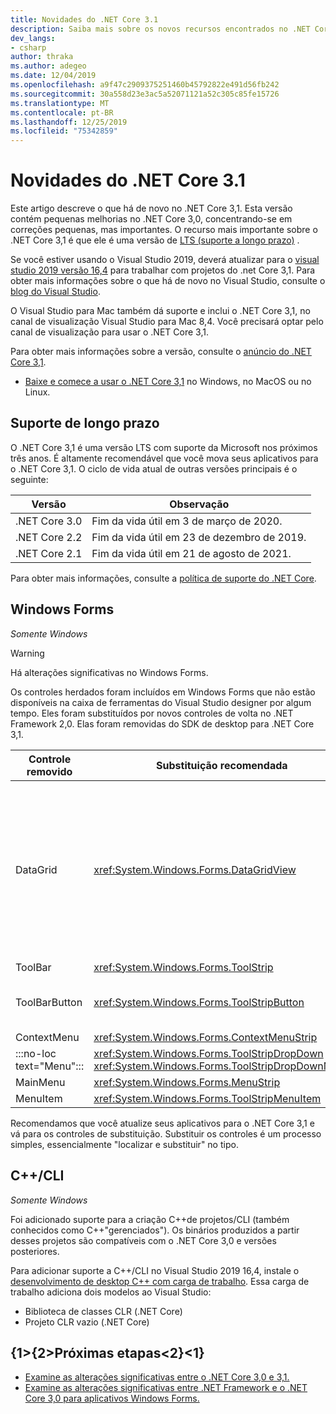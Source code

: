 ```yaml
---
title: Novidades do .NET Core 3.1
description: Saiba mais sobre os novos recursos encontrados no .NET Core 3,1.
dev_langs:
- csharp
author: thraka
ms.author: adegeo
ms.date: 12/04/2019
ms.openlocfilehash: a9f47c2909375251460b45792822e491d56fb242
ms.sourcegitcommit: 30a558d23e3ac5a52071121a52c305c85fe15726
ms.translationtype: MT
ms.contentlocale: pt-BR
ms.lasthandoff: 12/25/2019
ms.locfileid: "75342859"
---
```

# <a name="whats-new-in-net-core-31"></a>Novidades do .NET Core 3.1

Este artigo descreve o que há de novo no .NET Core 3,1. Esta versão contém pequenas melhorias no .NET Core 3,0, concentrando-se em correções pequenas, mas importantes. O recurso mais importante sobre o .NET Core 3,1 é que ele é uma versão de [LTS (suporte a longo prazo)](#long-term-support) .

Se você estiver usando o Visual Studio 2019, deverá atualizar para o [visual studio 2019 versão 16,4](https://visualstudio.microsoft.com/downloads/) para trabalhar com projetos do .net Core 3,1. Para obter mais informações sobre o que há de novo no Visual Studio, consulte o [blog do Visual Studio](https://devblogs.microsoft.com/visualstudio/tis-the-season-visual-studio-2019/).

O Visual Studio para Mac também dá suporte e inclui o .NET Core 3,1, no canal de visualização Visual Studio para Mac 8,4. Você precisará optar pelo canal de visualização para usar o .NET Core 3,1.

Para obter mais informações sobre a versão, consulte o [anúncio do .NET Core 3,1](https://devblogs.microsoft.com/dotnet/announcing-net-core-3-1/).

- [Baixe e comece a usar o .NET Core 3,1](https://dotnet.microsoft.com/download/dotnet-core/3.1) no Windows, no MacOS ou no Linux.

## <a name="long-term-support"></a>Suporte de longo prazo

O .NET Core 3,1 é uma versão LTS com suporte da Microsoft nos próximos três anos. É altamente recomendável que você mova seus aplicativos para o .NET Core 3,1. O ciclo de vida atual de outras versões principais é o seguinte:

| Versão | Observação |
| ------- | ---- |
| .NET Core 3.0 | Fim da vida útil em 3 de março de 2020.     |
| .NET Core 2.2 | Fim da vida útil em 23 de dezembro de 2019. |
| .NET Core 2.1 | Fim da vida útil em 21 de agosto de 2021.    |

Para obter mais informações, consulte a [política de suporte do .NET Core](https://dotnet.microsoft.com/platform/support/policy/dotnet-core).

## <a name="windows-forms"></a>Windows Forms

*Somente Windows*

> [!WARNING]
> Há alterações significativas no Windows Forms.

Os controles herdados foram incluídos em Windows Forms que não estão disponíveis na caixa de ferramentas do Visual Studio designer por algum tempo. Eles foram substituídos por novos controles de volta no .NET Framework 2,0. Elas foram removidas do SDK de desktop para .NET Core 3,1.

| Controle removido | Substituição recomendada | APIs associadas removidas |
| --------------- | ----------------------- | ----------------------- |
| DataGrid        | <xref:System.Windows.Forms.DataGridView>      | DataGridCell<br/>DataGridRow<br/>DataGridTableCollection<br/>DataGridColumnCollection<br/>DataGridTableStyle<br/>DataGridColumnStyle<br/>Datagridlinesstyle<br/>DataGridParentRowsLabel<br/>DataGridParentRowsLabelStyle<br/>DataGridBoolColumn<br/>DataGridTextBox<br/>GridColumnStylesCollection<br/>GridTableStylesCollection<br/>HitTesttype |
| ToolBar         | <xref:System.Windows.Forms.ToolStrip>         | ToolBarAppearance |
| ToolBarButton   | <xref:System.Windows.Forms.ToolStripButton>   | ToolBarButtonClickEventArgs<br/>ToolBarButtonClickEventHandler<br/>ToolBarButtonStyle<br/>ToolBarTextAlign |
| ContextMenu     | <xref:System.Windows.Forms.ContextMenuStrip>  |  |
| :::no-loc text="Menu"::: | <xref:System.Windows.Forms.ToolStripDropDown><br/><xref:System.Windows.Forms.ToolStripDropDownMenu> | MenuItemCollection |
| MainMenu        | <xref:System.Windows.Forms.MenuStrip>         |  |
| MenuItem        | <xref:System.Windows.Forms.ToolStripMenuItem> |  |

Recomendamos que você atualize seus aplicativos para o .NET Core 3,1 e vá para os controles de substituição. Substituir os controles é um processo simples, essencialmente "localizar e substituir" no tipo.

## <a name="ccli"></a>C++/CLI

*Somente Windows*

Foi adicionado suporte para a criação C++de projetos/CLI (também conhecidos como C++"gerenciados"). Os binários produzidos a partir desses projetos são compatíveis com o .NET Core 3,0 e versões posteriores.

Para adicionar suporte a C++/CLI no Visual Studio 2019 16,4, instale o [desenvolvimento de desktop C++ com carga de trabalho](https://docs.microsoft.com/cpp/build/vscpp-step-0-installation?view=vs-2019#step-4---choose-workloads). Essa carga de trabalho adiciona dois modelos ao Visual Studio:

- Biblioteca de classes CLR (.NET Core)
- Projeto CLR vazio (.NET Core)

## <a name="next-steps"></a>{1&gt;{2&gt;Próximas etapas&lt;2}&lt;1}

- [Examine as alterações significativas entre o .NET Core 3,0 e 3,1.](../compatibility/3.0-3.1.md)
- [Examine as alterações significativas entre .NET Framework e o .NET Core 3,0 para aplicativos Windows Forms.](../porting/winforms-breaking-changes.md)
